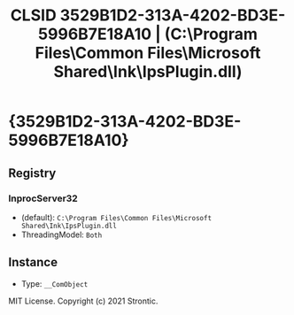﻿---
title: "CLSID 3529B1D2-313A-4202-BD3E-5996B7E18A10 | (C:\\Program Files\\Common Files\\Microsoft Shared\\Ink\\IpsPlugin.dll)"
excerpt: What is COM-Object CLSID 3529B1D2-313A-4202-BD3E-5996B7E18A10?
---

# {3529B1D2-313A-4202-BD3E-5996B7E18A10}


## Registry


### InprocServer32

* (default): `C:\Program Files\Common Files\Microsoft Shared\Ink\IpsPlugin.dll`
* ThreadingModel: `Both`

## Instance

* Type: `__ComObject`

MIT License. Copyright (c) 2021 Strontic.


